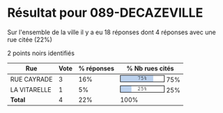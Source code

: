 # Résultat pour 089-DECAZEVILLE

Sur l'ensemble de la ville il y a eu 18 réponses dont 4 réponses avec une rue citée (22%)

2 points noirs identifiés

| Rue | Vote | % réponses | % Nb rues cités|
|-----|------|------------|----------------|
| RUE CAYRADE | 3 | 16% | <img src="../../img/bar_75.gif" />&nbsp;75%|
| LA VITARELLE | 1 | 5% | <img src="../../img/bar_25.gif" />&nbsp;25%|
| **Total** | 4 | 22% | 100%|
